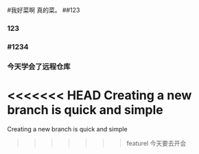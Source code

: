 #我好菜啊  真的菜。
##123
### 123
### #1234
### 今天学会了远程仓库
<<<<<<< HEAD
Creating a new branch is quick and simple
=======
Creating a new branch is quick and simple
>>>>>>> featurel
今天要去开会

